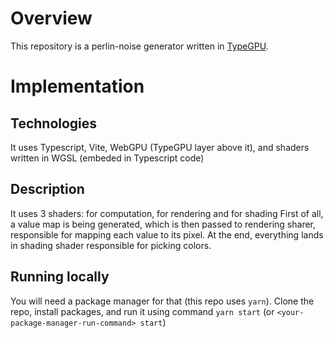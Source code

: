 # Overview

This repository is a perlin-noise generator written in [TypeGPU](https://github.com/software-mansion/TypeGPU).

# Implementation

## Technologies

It uses Typescript, Vite, WebGPU (TypeGPU layer above it), and shaders written in WGSL (embeded in Typescript code)

## Description

It uses 3 shaders: for computation, for rendering and for shading
First of all, a value map is being generated, which is then passed to rendering sharer, responsible for mapping each value to its pixel. At the end, everything lands in shading shader responsible for picking colors.

## Running locally

You will need a package manager for that (this repo uses `yarn`). Clone the repo, install packages, and run it using command `yarn start` (or `<your-package-manager-run-command> start`)
